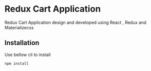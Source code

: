 # Redux Cart Application

Redux Cart Application design and developed using React , Redux and Materializecss 

## Installation

Use bellow cli to install

```bash
npm install
```